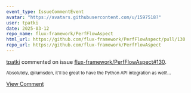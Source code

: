```yaml
---
event_type: IssueCommentEvent
avatar: "https://avatars.githubusercontent.com/u/1597518?"
user: tpatki
date: 2025-03-12
repo_name: flux-framework/PerfFlowAspect
html_url: https://github.com/flux-framework/PerfFlowAspect/pull/130
repo_url: https://github.com/flux-framework/PerfFlowAspect
---
```


<a href='https://github.com/tpatki' target='_blank'>tpatki</a> commented on issue <a href='https://github.com/flux-framework/PerfFlowAspect/pull/130' target='_blank'>flux-framework/PerfFlowAspect#130</a>.

<small>Absolutely, @ilumsden, it'll be great to have the Python API integration as well!...</small>

<a href='https://github.com/flux-framework/PerfFlowAspect/pull/130' target='_blank'>View Comment</a>